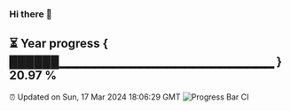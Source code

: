 ### Hi there 👋
⏳ Year progress { ██████▁▁▁▁▁▁▁▁▁▁▁▁▁▁▁▁▁▁▁▁▁▁▁▁ } 20.97 %
---
⏰ Updated on Sun, 17 Mar 2024 18:06:29 GMT
![Progress Bar CI](https://github.com/Moyi321/Moyi321/workflows/Progress%20Bar%20CI/badge.svg)
